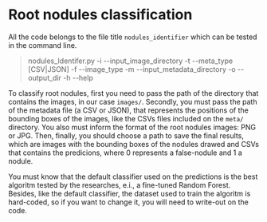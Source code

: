 # Root nodules classification

All the code belongs to the file title `nodules_identifier` which can be tested in the command line.

> nodules_Identifer.py -i --input_image_directory -t --meta_type [CSV|JSON] -f --image_type -m --input_metadata_directory -o --output_dir -h --help

To classify root nodules, first you need to pass the path of the directory that contains the images, in our case `images/`. Secondly, you must pass the path of the metadata file (a CSV or JSON), that represents the positions of the bounding boxes of the images, like the CSVs files included on the `meta/` directory. You also must inform the format of the root nodules images: PNG or JPG. Then, finally, you should choose a path to save the final results, which are images with the bounding boxes of the nodules drawed and CSVs that contains the predicions, where 0 represents a false-nodule and 1 a nodule.

You must know that the default classifier used on the predictions is the best algoritm tested by the researches, e.i., a fine-tuned Random Forest. Besides, like the default classifier, the dataset used to train the algoritm is hard-coded, so if you want to change it, you will need to write-out on the code.
